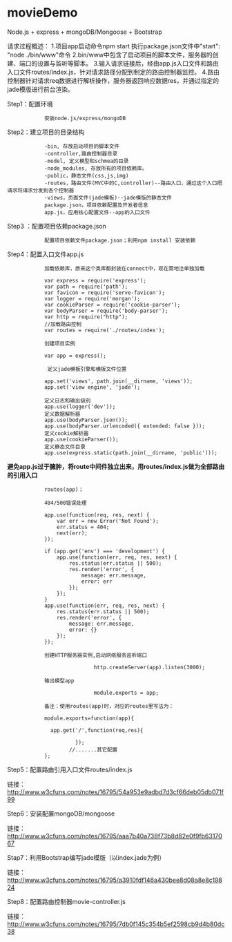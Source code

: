 # movieDemo
Node.js + express + mongoDB/Mongoose + Bootstrap

请求过程概述：
    1.项目app启动命令npm start  执行package.json文件中"start": "node ./bin/www"命令
    2.bin/www中包含了启动项目的脚本文件，服务器的创建、端口的设置与监听等脚本。
    3.输入请求链接后，经由app.js入口文件和路由入口文件routes/index.js，针对请求路径分配到制定的路由控制器监控。
    4.路由控制器针对请求req数据进行解析操作，服务器返回响应数据res，并通过指定的jade模版进行前台渲染。

Step1：配置环境

                安装node.js/express/mongoDB

Step2：建立项目的目录结构
                
                -bin, 存放启动项目的脚本文件
                -controller,路由控制器目录
                -model, 定义模型和schmea的目录
                -node_modules, 存放所有的项目依赖库。
                -public，静态文件(css,js,img)
                -routes，路由文件(MVC中的C,controller)--路由入口，通过这个入口把请求将请求分发到各个控制器
                -views，页面文件(jade模板)--jade模版的静态文件
                package.json，项目依赖配置及开发者信息
                app.js，应用核心配置文件--app的入口文件
        
Step3 ：配置项目依赖package.json

                配置项目依赖文件package.json；利用npm install 安装依赖
        
Step4：配置入口文件app.js

                加载依赖库，原来这个类库都封装在connect中，现在需地注单独加载

                var express = require('express');
                var path = require('path');
                var favicon = require('serve-favicon');
                var logger = require('morgan');
                var cookieParser = require('cookie-parser');
                var bodyParser = require('body-parser');
                var http = require("http");
                //加载路由控制
                var routes = require('./routes/index');

                创建项目实例
                 
                var app = express();
                
                 定义jade模板引擎和模板文件位置
                 
                app.set('views', path.join(__dirname, 'views'));
                app.set('view engine', 'jade');
                
                定义日志和输出级别
                app.use(logger('dev'));
                定义数据解析器
                app.use(bodyParser.json());
                app.use(bodyParser.urlencoded({ extended: false }));
                定义cookie解析器
                app.use(cookieParser());
                定义静态文件目录
                app.use(express.static(path.join(__dirname, 'public')));

****避免app.js过于臃肿，将route中间件独立出来，用routes/index.js做为全部路由的引用入口****
                
                routes(app)；

                404/500错误处理
                
                app.use(function(req, res, next) {
                    var err = new Error('Not Found');
                    err.status = 404;
                    next(err);
                });

                if (app.get('env') === 'development') {
                    app.use(function(err, req, res, next) {
                        res.status(err.status || 500);
                        res.render('error', {
                            message: err.message,
                            error: err
                        });
                    });
                }
                app.use(function(err, req, res, next) {
                    res.status(err.status || 500);
                    res.render('error', {
                        message: err.message,
                        error: {}
                    });
                });

                创建HTTP服务器实例,启动网络服务监听端口
                
                                http.createServer(app).listen(3000);
                
                输出模型app
                
                                module.exports = app;
                                
                备注：使用routes(app)时，对应的routes里写法为：

                module.exports=function(app){
                
                  app.get('/',function(req,res){
                    
                          });
                        //.......其它配置
                };

Step5：配置路由引用入口文件routes/index.js

链接：http://www.w3cfuns.com/notes/16795/54a953e9adbd7d3cf66deb05db071f99

Step6：安装配置mongoDB/mongoose

链接：http://www.w3cfuns.com/notes/16795/aaa7b40a738f73b8d82e0f9fb6317067

Stap7：利用Bootstrap编写jade模版（以index.jade为例）

链接：http://www.w3cfuns.com/notes/16795/a3910fdf146a430bee8d08a8e8c19824

Step8：配置路由控制器movie-controller.js

链接：http://www.w3cfuns.com/notes/16795/7db0f145c354b5ef2598cb9d4b80dc38
